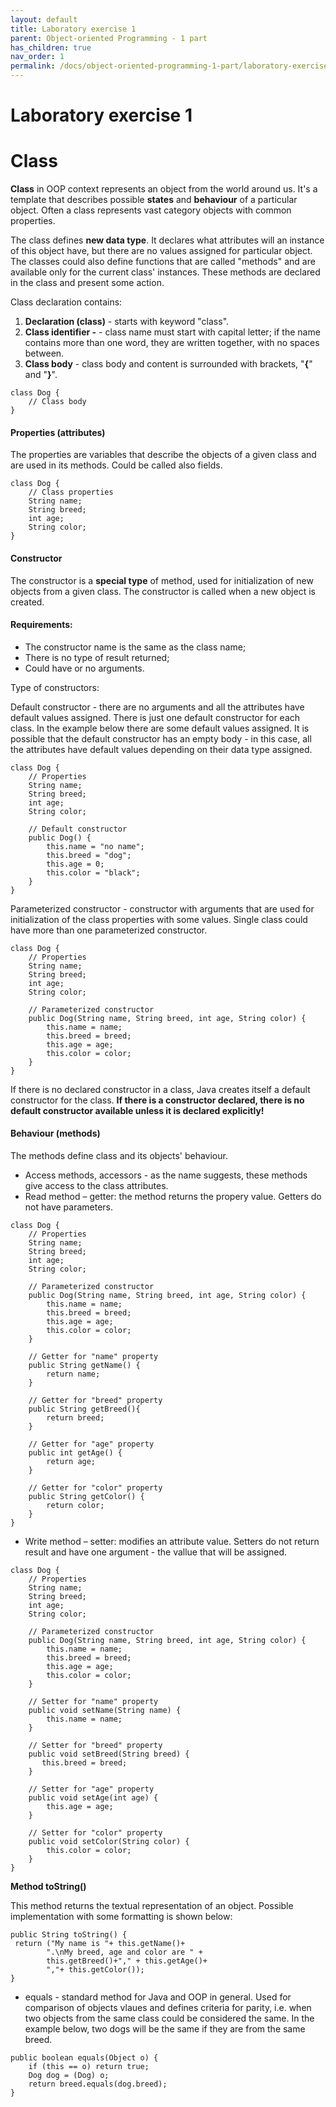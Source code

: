 ```yaml
---
layout: default
title: Laboratory exercise 1
parent: Object-oriented Programming - 1 part
has_children: true
nav_order: 1
permalink: /docs/object-oriented-programming-1-part/laboratory-exercise-1
---
```


# Laboratory exercise 1


# Class

**Class** in OOP context represents an object from the world around us. It's a template that describes possible **states** and **behaviour** of a particular object. Often a class represents vast category objects with common properties.

The class defines **new data type**. It declares what attributes will an instance of this object have, but there are no values assigned for particular object. The classes could also define functions that are called "methods" and are available only for the current class' instances. These methods are declared in the class and present some action.

Class declaration contains:

1. **Declaration (class)** - starts with keyword "class".
2. **Class identifier -** - class name must start with capital letter; if the name contains more than one word, they are written together, with no spaces between.
3. **Class body** - class body and content is surrounded with brackets, "**{**" and "**}**".

```
class Dog {
    // Class body
}
```

#### Properties (attributes)

The properties are variables that describe the objects of a given class and are used in its methods. Could be called also fields.

```
class Dog {
    // Class properties
    String name;
    String breed;
    int age;
    String color;
}
```

#### Constructor

The constructor is a **special type** of method, used for initialization of new objects from a given class. The constructor is called when a new object is created.

#### Requirements:

* The constructor name is the same as the class name;
* There is no type of result returned;
* Could have or no arguments.

Type of constructors:

Default constructor - there are no arguments and all the attributes have default values assigned. There is just one default constructor for each class.
In the example below there are some default values assigned. It is possible that the default constructor has an empty body - in this case, all the attributes have default values depending on their data type assigned.

```
class Dog {
    // Properties
    String name;
    String breed;
    int age;
    String color;
 
    // Default constructor
    public Dog() {
        this.name = "no name";
        this.breed = "dog";
        this.age = 0;
        this.color = "black";
    }
}
```

Parameterized constructor - constructor with arguments that are used for initialization of the class properties with some values. Single class could have more than one parameterized constructor.

```
class Dog {
    // Properties
    String name;
    String breed;
    int age;
    String color;
 
    // Parameterized constructor
    public Dog(String name, String breed, int age, String color) {
        this.name = name;
        this.breed = breed;
        this.age = age;
        this.color = color;
    }
}
```

If there is no declared constructor in a class, Java creates itself a default constructor for the class. **If there is a constructor declared, there is no default constructor available unless it is declared explicitly!**

#### Behaviour (methods)

The methods define class and its objects' behaviour.

* Access methods, accessors - as the name suggests, these methods give access to the class attributes.
* Read method – getter:  the method returns the propery value. Getters do not have parameters.

```
class Dog {
    // Properties
    String name;
    String breed;
    int age;
    String color;
 
    // Parameterized constructor
    public Dog(String name, String breed, int age, String color) {
        this.name = name;
        this.breed = breed;
        this.age = age;
        this.color = color;
    }
 
    // Getter for "name" property
    public String getName() {
        return name;
    }
 
    // Getter for "breed" property
    public String getBreed(){
        return breed;
    }
 
    // Getter for "age" property
    public int getAge() {
        return age;
    }
 
    // Getter for "color" property
    public String getColor() {
        return color;
    }
}
```

* Write method – setter: modifies an attribute value. Setters do not return result and have one argument - the vallue that will be assigned.

```
class Dog {
    // Properties
    String name;
    String breed;
    int age;
    String color;
 
    // Parameterized constructor
    public Dog(String name, String breed, int age, String color) {
        this.name = name;
        this.breed = breed;
        this.age = age;
        this.color = color;
    }
 
    // Setter for "name" property
    public void setName(String name) {
        this.name = name;
    }
 
    // Setter for "breed" property
    public void setBreed(String breed) {
       this.breed = breed;
    }
 
    // Setter for "age" property
    public void setAge(int age) {
        this.age = age;
    }
 
    // Setter for "color" property
    public void setColor(String color) {
        this.color = color;
    }
}
```

**Method toString()**

This method returns the textual representation of an object. Possible implementation with some formatting is shown below:

```
public String toString() {
 return ("My name is "+ this.getName()+
        ".\nMy breed, age and color are " +
        this.getBreed()+"," + this.getAge()+
        ","+ this.getColor());
}
```

* equals - standard method for Java and OOP in general. Used for comparison of objects vlaues and defines criteria for parity, i.e. when two objects from the same class could be considered the same. In the example below, two dogs will be the same if they are from the same breed.

```
public boolean equals(Object o) {
    if (this == o) return true;
    Dog dog = (Dog) o;
    return breed.equals(dog.breed);
}
```



#### &#x20;
